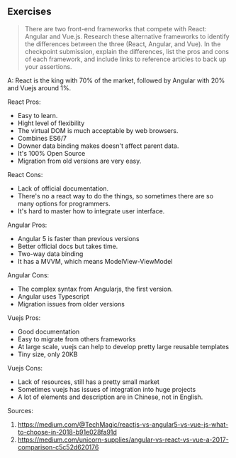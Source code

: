 ## Exercises

> There are two front-end frameworks that compete with React: Angular and Vue.js. Research these alternative frameworks to identify the differences between the three (React, Angular, and Vue). In the checkpoint submission, explain the differences, list the pros and cons of each framework, and include links to reference articles to back up your assertions.

A: React is the king with 70% of the market, followed by Angular with 20% and Vuejs around 1%.

React Pros:
- Easy to learn.
- Hight level of flexibility
- The virtual DOM is much acceptable by web browsers.
- Combines ES6/7
- Downer data binding makes doesn't affect parent data.
- It's 100% Open Source
- Migration from old versions are very easy.

React Cons:
- Lack of official documentation.
- There's no a react way to do the things, so sometimes there are so many options for programmers.
- It's hard to master how to integrate user interface.

Angular Pros:
- Angular 5 is faster than previous versions
- Better official docs but takes time.
- Two-way data binding
- It has a MVVM, which means ModelView-ViewModel

Angular Cons:
- The complex syntax from Angularjs, the first version.
- Angular uses Typescript
- Migration issues from older versions

Vuejs Pros:
- Good documentation
- Easy to migrate from others frameworks
- At large scale, vuejs can help to develop pretty large reusable templates
- Tiny size, only 20KB

Vuejs Cons:
- Lack of resources, still has a pretty small market
- Sometimes vuejs has issues of integration into huge projects
- A lot of elements and description are in Chinese, not in English.


Sources:
1. https://medium.com/@TechMagic/reactjs-vs-angular5-vs-vue-js-what-to-choose-in-2018-b91e028fa91d
2. https://medium.com/unicorn-supplies/angular-vs-react-vs-vue-a-2017-comparison-c5c52d620176
